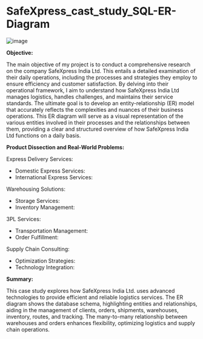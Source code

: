 # SafeXpress_cast_study_SQL-ER-Diagram

![image](https://github.com/VishalSinhaRoy/SQL-ER-Diagram/assets/162811130/b01d9770-ff00-47c0-b4f5-d68562953a67)


**Objective:**

The main objective of my project is to conduct a comprehensive research on the company SafeXpress India Ltd. This entails a detailed examination of their daily operations, including the processes and strategies they employ to ensure efficiency and customer satisfaction. By delving into their operational framework, I aim to understand how SafeXpress India Ltd manages logistics, handles challenges, and maintains their service standards. The ultimate goal is to develop an entity-relationship (ER) model that accurately reflects the complexities and nuances of their business operations. This ER diagram will serve as a visual representation of the various entities involved in their processes and the relationships between them, providing a clear and structured overview of how SafeXpress India Ltd functions on a daily basis.

**Product Dissection and Real-World Problems:**

Express Delivery Services:
*  Domestic Express Services: 
*  International Express Services: 

Warehousing Solutions:
*  Storage Services: 
*  Inventory Management: 

3PL Services:
*  Transportation Management: 
*  Order Fulfillment: 

Supply Chain Consulting:
*  Optimization Strategies: 
*  Technology Integration: 

**Summary:**

This case study explores how SafeXpress India Ltd. uses advanced technologies to provide efficient and reliable logistics services. The ER diagram shows the database schema, highlighting entities and relationships, aiding in the management of clients, orders, shipments, warehouses, inventory, routes, and tracking. The many-to-many relationship between warehouses and orders enhances flexibility, optimizing logistics and supply chain operations.
